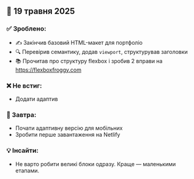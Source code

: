 ## 📅 19 травня 2025

### ✅ Зроблено:
- ✍️ Закінчив базовий HTML-макет для портфоліо
- 🔍 Перевірив семантику, додав `viewport`, структурував заголовки
- 📚 Прочитав про структуру flexbox і зробив 2 вправи на https://flexboxfroggy.com

### ❌ Не встиг:
- Додати адаптив

### 🎯 Завтра:
- Почати адаптивну версію для мобільних
- Зробити перше завантаження на Netlify

### 💡 Інсайти:
- Не варто робити великі блоки одразу. Краще — маленькими етапами.
